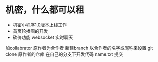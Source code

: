 # 机密，什么都可以租
- 机密小程序1.0版本上线工作
- 首页轮播图的开发
- 砍价功能 websocket 实时聊天

加collabrator
原作者为合作者 新建branch 以合作者的名字或昵称来设置
git clone 原作者的仓库
在自己的分支下开发代码 name.txt
提交